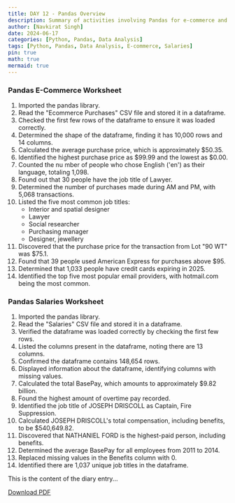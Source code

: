 ```yaml
---
title: DAY 12 - Pandas Overview
description: Summary of activities involving Pandas for e-commerce and salaries data analysis.
author: [Navkirat Singh]
date: 2024-06-17
categories: [Python, Pandas, Data Analysis]
tags: [Python, Pandas, Data Analysis, E-commerce, Salaries]
pin: true
math: true
mermaid: true
---
```


### Pandas E-Commerce Worksheet

1. Imported the pandas library.
2. Read the "Ecommerce Purchases" CSV file and stored it in a dataframe.
3. Checked the first few rows of the dataframe to ensure it was loaded correctly.
4. Determined the shape of the dataframe, finding it has 10,000 rows and 14 columns.
5. Calculated the average purchase price, which is approximately $50.35.
6. Identified the highest purchase price as $99.99 and the lowest as $0.00.
7. Counted the nu   mber of people who chose English ('en') as their language, totaling 1,098.
8. Found out that 30 people have the job title of Lawyer.
9. Determined the number of purchases made during AM and PM, with 5,068 transactions.
10. Listed the five most common job titles:
    - Interior and spatial designer
    - Lawyer
    - Social researcher
    - Purchasing manager
    - Designer, jewellery
11. Discovered that the purchase price for the transaction from Lot "90 WT" was $75.1.
12. Found that 39 people used American Express for purchases above $95.
13. Determined that 1,033 people have credit cards expiring in 2025.
14. Identified the top five most popular email providers, with hotmail.com being the most common.

### Pandas Salaries Worksheet

1. Imported the pandas library.
2. Read the "Salaries" CSV file and stored it in a dataframe.
3. Verified the dataframe was loaded correctly by checking the first few rows.
4. Listed the columns present in the dataframe, noting there are 13 columns.
5. Confirmed the dataframe contains 148,654 rows.
6. Displayed information about the dataframe, identifying columns with missing values.
7. Calculated the total BasePay, which amounts to approximately $9.82 billion.
8. Found the highest amount of overtime pay recorded.
9. Identified the job title of JOSEPH DRISCOLL as Captain, Fire Suppression.
10. Calculated JOSEPH DRISCOLL's total compensation, including benefits, to be $540,649.82.
11. Discovered that NATHANIEL FORD is the highest-paid person, including benefits.
12. Determined the average BasePay for all employees from 2011 to 2014.
13. Replaced missing values in the Benefits column with 0.
14. Identified there are 1,037 unique job titles in the dataframe.

This is the content of the diary entry...

[Download PDF](/pdfs/2024-06-17-DAY12.pdf)
